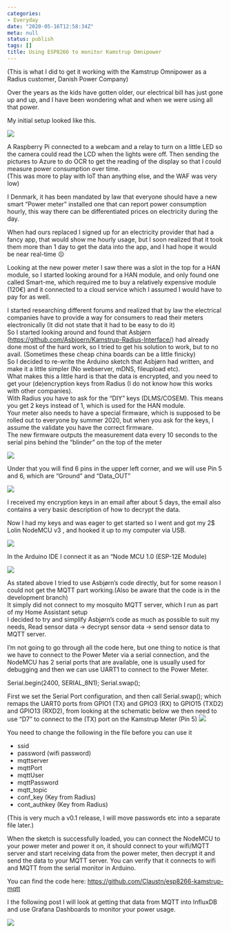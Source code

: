 ```yaml
---
categories:
- Everyday
date: "2020-05-16T12:58:34Z"
meta: null
status: publish
tags: []
title: Using ESP8266 to monitor Kamstrup Omnipower
---
```


(This is what I did to get it working with the Kamstrup Omnipower as a Radius customer, Danish Power Company)

Over the years as the kids have gotten older, our electrical bill has just gone up and up, and I have been wondering what and when we were using all that power. 

My initial setup looked like this.

[![](/assets/images/oldsetup.png)](https://www.xipher.dk/assets/images/oldsetup.png)



A Raspberry Pi connected to a webcam and a relay to turn on a little LED so the camera could read the LCD when the lights were off. Then sending the pictures to Azure to do OCR to get the reading of the display so that I could measure power consumption over time.  
(This was more to play with IoT than anything else, and the WAF was very low)

I Denmark, it has been mandated by law that everyone should have a new smart “Power meter” installed one that can report power consumption hourly,  this way there can be differentiated prices on electricity  during the day.  

When had ours replaced I signed up for an electricity provider that had a fancy app, that would show me hourly usage, but I soon realized that it took them more than 1 day to get the data into the app, and I had hope it would be near real-time ☹  

Looking at the new power meter I saw there was a slot in the top for a HAN module, so I started looking around for a HAN module, and only found one called Smart-me, which required me to buy a relatively expensive module (120€) and it connected to a cloud service which I assumed I would have to pay for as well.  

I started researching different forums and realized that by law the electrical companies have to provide a way for consumers to read their meters electronically (It did not state that it had to be easy to do it)  
So I started looking around and found that Asbjørn (https://github.com/Asbjoern/Kamstrup-Radius-Interface/) had already done most of the hard work, so I tried to get his solution to work, but to no avail. (Sometimes these cheap china boards can be a little finicky)  
So I decided to re-write the Arduino sketch that Asbjørn had written, and make it a little simpler (No webserver, mDNS, fileupload etc).  
What makes this a little hard is that the data is encrypted, and you need to get your (de)encryption keys from Radius (I do not know how this works with other companies).  
With Radius you have to ask for the “DIY” keys (DLMS/COSEM). This means you get 2 keys instead of 1, which is used for the HAN module.  
Your meter also needs to have a special firmware, which is supposed to be rolled out to everyone by summer 2020, but when you ask for the keys, I assume the validate you have the correct firmware.  
The new firmware outputs the measurement data every 10 seconds to the serial pins behind the “blinder” on the top of the meter

![](/assets/images/kamstrupblinder.png)
 
Under that you will find 6 pins in the upper left corner, and we will use Pin 5 and 6, which are “Ground” and “Data_OUT”

 ![](/assets/images/pinout.png)

I received my encryption keys in an email after about 5 days, the email also contains a very basic description of how to decrypt the data. 

Now I had my keys and was eager to get started so I  went and got my 2$ Lolin NodeMCU v3 , and hooked it up to my computer via USB.

![](/assets/images/lolinesp8266.png)

In the Arduino IDE I connect it as an “Node MCU 1.0 (ESP-12E Module)

![](/assets/images/arduino_ide_lolin.png)

As stated above I tried to use Asbjørn’s code directly, but  for some reason I could not get the MQTT part working.(Also be aware that the code is in the development branch)   
It simply did not connect to my mosquito MQTT server, which I run as part of my Home Assistant setup  
I decided to try and simplify Asbjørn’s code as much as possible to suit my needs, Read sensor data -> decrypt sensor data -> send sensor data to MQTT server. 

I’m not going to go through all the code here, but one thing to notice is that we have to connect to the Power Meter via a serial connection, and the NodeMCU has 2 serial ports that are available, one is usually used for debugging and then we can use UART1 to connect to the Power Meter.
  
  Serial.begin(2400, SERIAL_8N1);
  Serial.swap();

First we set the Serial Port configuration, and then call Serial.swap(); which remaps the UART0 ports from GPIO1 (TX) and GPIO3 (RX) to GPIO15 (TXD2) and GPIO13 (RXD2), from looking at the schematic below we then need to use “D7” to connect to the (TX) port on the Kamstrup Meter (Pin 5)
![](/assets/images/lolin_pinout.png)

You need to change the following in the file before you can use it

*	ssid 
*	password (wifi password)
*	mqttserver
*	mqttPort
*	mqttUser
*	mqttPassword
*	mqtt_topic
*	conf_key (Key from Radius)
*	cont_authkey (Key from Radius)

(This is very much a v0.1 release, I will move passwords etc into a separate file later.)  

When the sketch is successfully loaded, you can connect the NodeMCU to your power meter and power it on, it should connect to your wifi/MQTT server and start receiving data from the power meter, then decrypt it and send the data to your MQTT server. You can verify that it connects to wifi and MQTT from the serial monitor in Arduino.

You can find the code here: https://github.com/Claustn/esp8266-kamstrup-mqtt

I the following post I will look at getting that data from MQTT into InfluxDB and use Grafana Dashboards to monitor your power usage.

![](/assets/images/powerusage_grafana.png)